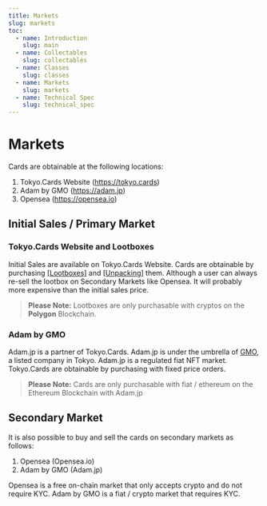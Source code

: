 ```yaml
---
title: Markets
slug: markets
toc:
  - name: Introduction
    slug: main 
  - name: Collectables 
    slug: collectables 
  - name: Classes 
    slug: classes 
  - name: Markets 
    slug: markets 
  - name: Technical Spec 
    slug: technical_spec 
---
```


# Markets
Cards are obtainable at the following locations:
1. Tokyo.Cards Website (https://tokyo.cards)
2. Adam by GMO (https://adam.jp)
3. Opensea (https://opensea.io)

## Initial Sales / Primary Market
### Tokyo.Cards Website and Lootboxes
Initial Sales are available on Tokyo.Cards Website. Cards are obtainable by purchasing [[Lootboxes]](lootbox) and [[Unpacking]](unpacking) them.  Although a user can always re-sell the lootbox on Secondary Markets like Opensea. It will probably more expensive than the initial sales price.  
> __Please Note:__ Lootboxes are only purchasable with cryptos on the __Polygon__ Blockchain.

### Adam by GMO
Adam.jp is a partner of Tokyo.Cards. Adam.jp is under the umbrella of [GMO](https://www.gmo.jp/en/), a listed company in Tokyo. Adam.jp is a regulated fiat NFT market. Tokyo.Cards are obtainable by purchasing with fixed price orders. 
> __Please Note:__ Cards are only purchasable with fiat / ethereum on the Ethereum Blockchain with Adam.jp

## Secondary Market
It is also possible to buy and sell the cards on secondary markets as follows:
1. Opensea (Opensea.io)
2. Adam by GMO (Adam.jp)

Opensea is a free on-chain market that only accepts crypto and do not require KYC.
Adam by GMO is a fiat / crypto market that requires KYC. 

